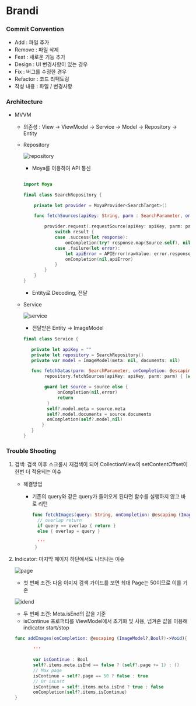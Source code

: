 # Brandi

### Commit Convention
- Add : 파일 추가
- Remove : 파일 삭제
- Feat : 새로운 기능 추가
- Design : UI 변경사항이 있는 경우
- Fix : 버그를 수정한 경우
- Refactor : 코드 리팩토링
- 작성 내용 : 파일 / 변경사항

### Architecture
  * MVVM
    * 의존성 : View -> ViewModel -> Service -> Model -> Repository -> Entity
    * Repository

      ![repository](https://user-images.githubusercontent.com/53691249/156909068-b018a325-fe58-4629-bad0-096dd8b5c9e2.png)
      * Moya를 이용하여 API 통신 
      
      ```swift

      import Moya

      final class SearchRepository {

          private let provider = MoyaProvider<SearchTarget>()

          func fetchSources(apiKey: String, parm : SearchParameter, onCompletion: @escaping (Source?,APIError?) -> Void){

              provider.request(.requestSource(apiKey: apiKey, parm: parm)){ result in
                  switch result {
                  case .success(let response):
                      onCompletion(try? response.map(Source.self), nil)
                  case .failure(let error):
                      let apiError = APIError(rawValue: error.response?.statusCode ?? 0)
                      onCompletion(nil,apiError)
                  }
              }
          }
      }
      ```
        
      * Entity로 Decoding, 전달

    * Service
      
      ![service](https://user-images.githubusercontent.com/53691249/156909286-00c49f31-7584-4a70-ad2d-f1cec78099ca.png)
      * 전달받은 Entity -> ImageModel
       ```swift
       final class Service {
    
          private let apiKey = ""
          private let repository = SearchRepository()
          private var model = ImageModel(meta: nil, documents: nil)

          func fetchDatas(parm: SearchParameter, onCompletion: @escaping (ImageModel?,APIError?) -> Void){
               repository.fetchSources(apiKey: apiKey, parm: parm) { [weak self] source, error in

               guard let source = source else {
                    onCompletion(nil,error)
                    return
                }
                self?.model.meta = source.meta
                self?.model.documents = source.documents
                onCompletion(self?.model,nil)
              }
          }
      }
      ```
### Trouble Shooting

  1. 검색: 검색 이후 스크롤시 재검색이 되어 CollectionView의 setContentOffset이 한번 더 적용되는 이슈
      * 해결방법
        * 기존의 query와 같은 query가 들어오게 된다면 함수를 실행하지 않고 바로 리턴

          ```swift
          func fetchImages(query: String, onCompletion: @escaping (ImageModel?) -> Void){
            // overlap return
            if query == overlap { return }
            else { overlap = query }

            '''
           }
          ```
  2. Indicator: 마지막 페이지 하단에서도 나타나는 이슈

     ![page](https://user-images.githubusercontent.com/53691249/156909733-e2508b53-60bc-4f78-8e67-79ca780ec200.png)

      * 첫 번째 조건: 다음 이미지 검색 가이드를 보면 최대 Page는 50이므로 이를 기준

     ![idend](https://user-images.githubusercontent.com/53691249/156909813-cf180335-13f8-4295-94d1-a5edd9deaaf5.png)

      * 두 번째 조건: Meta.isEnd의 값을 기준
      * isContinue 프로퍼티를 ViewModel에서 초기화 및 사용, 넘겨준 값을 이용해 indicator start/stop
       ```swift
       func addImages(onCompletion: @escaping (ImageModel?,Bool?)->Void){

              '''

              var isContinue : Bool
              self?.items.meta.isEnd == false ? (self?.page += 1) : ()
              // Max page
              isContinue = self?.page == 50 ? false : true
              // Or isLast
              isContinue = self!.items.meta.isEnd ? true : false
              onCompletion(self?.items,isContinue)
       }
       ```








